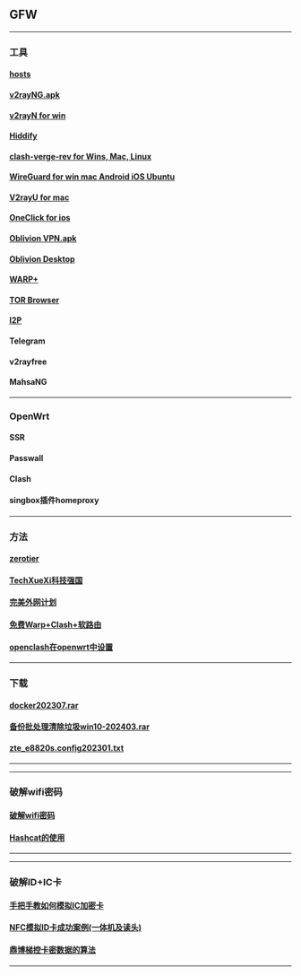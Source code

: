 ## GFW
----------------------------------------------------------------

### 工具

#### [hosts](https://mokk731.github.io/txt/hosts.txt)


#### [v2rayNG.apk](https://github.com/2dust/v2rayNG)

#### [v2rayN for win](https://github.com/2dust/v2rayN)

#### [Hiddify](https://github.com/hiddify/hiddify-app/releases)


#### [clash-verge-rev for Wins, Mac, Linux](https://github.com/clash-verge-rev/clash-verge-rev)


#### [WireGuard for win mac Android iOS Ubuntu](https://www.wireguard.com/install/)

#### [V2rayU for mac](https://github.com/yanue/V2rayU)

#### [OneClick for ios](https://apps.apple.com/us/app/oneclick-safe-easy-fast/id1545555197)



#### [Oblivion VPN.apk](https://github.com/bepass-org/oblivion/releases)

#### [Oblivion Desktop](https://github.com/bepass-org/oblivion-desktop)

#### [WARP+](https://one.one.one.one/)



#### [TOR Browser](https://www.torproject.org/zh-CN/)

#### [I2P](https://geti2p.net/zh/download)



####  Telegram

####  v2rayfree

####  MahsaNG

--------------------------------------------------------------------------

###  OpenWrt


####  SSR

####  Passwall

####  Clash

####  singbox插件homeproxy

 


--------------------------------------------------------------------------

### 方法

#### [zerotier](https://mokk731.github.io/md/zerotier)

#### [TechXueXi科技强国](https://mokk731.github.io/md/xxqg)

#### [完美外网计划](https://mokk731.github.io/txt/完美外网计划.txt)

#### [免费Warp+Clash+软路由](https://mokk731.github.io/txt/Warp+Clash+router.txt)

#### [openclash在openwrt中设置](https://mokk731.github.io/txt/openclash在openwrt中设置.txt)

--------------------------------------------------------------------------

### 下载

#### [docker202307.rar](https://mokk731.github.io/ziprar/docker202307.rar)

#### [备份批处理清除垃圾win10-202403.rar](https://mokk731.github.io/ziprar/备份批处理清除垃圾win10-202403.rar)

#### [zte_e8820s.config202301.txt](https://mokk731.github.io/txt/zte_e8820s.config202301.txt)


--------------------------------------------------------------------------


--------------------------------------------------------------------------

### 破解wifi密码

#### [破解wifi密码](https://mokk731.github.io/txt/破解wifi密码.txt)

#### [Hashcat的使用](https://mokk731.github.io/txt/Hashcat的使用.txt)


--------------------------------------------------------------------------

----------------------------------------------------------------

### 破解ID+IC卡

#### [手把手教如何模拟IC加密卡](https://mokk731.github.io/txt/mydiy/手把手教如何模拟IC加密卡.txt)

#### [NFC模拟ID卡成功案例(一体机及读头)](https://mokk731.github.io/txt/mydiy/NFC模拟ID卡成功案例(一体机及读头).txt)

#### [鼎博梯控卡密数据的算法](https://mokk731.github.io/txt/mydiy/鼎博梯控卡密数据的算法.txt)


----------------------------------------------------------------


[]()
[]()
[]()
[]()
[]()
[]()
[]()
[]()
[]()
[]()
[]()
[]()
[]()
[]()
[]()

